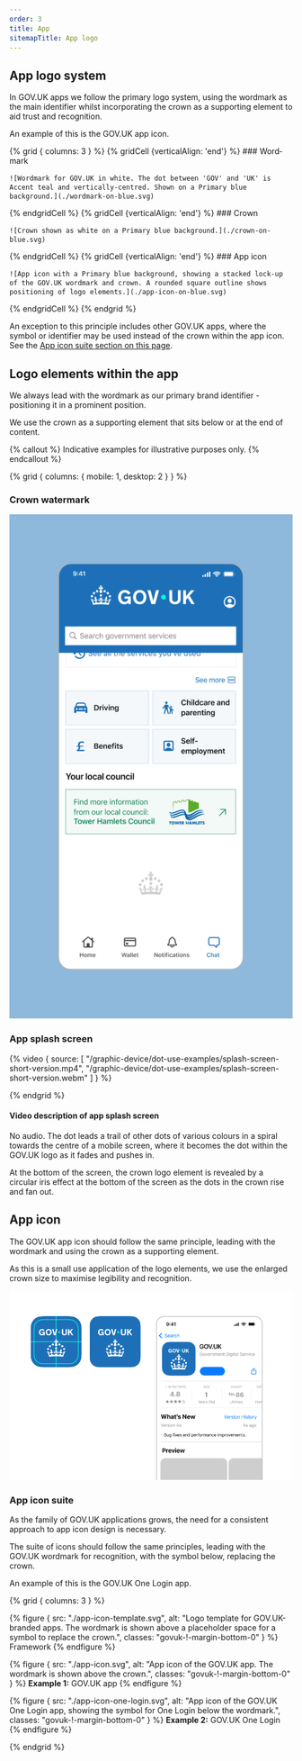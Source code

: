 ```yaml
---
order: 3
title: App
sitemapTitle: App logo
---
```


## App logo system

In GOV.UK apps we follow the primary logo system, using the wordmark as the main identifier whilst incorporating the crown as a supporting element to aid trust and recognition.

An example of this is the GOV.UK app icon.

<!-- The &shy; is intentionally between 'Word' and 'mark' because
     otherwise the column gets too wide and therefore uneven in mobile view -->

{% grid { columns: 3 } %}
{% gridCell {verticalAlign: 'end'} %} ### Word&shy;mark

    ![Wordmark for GOV.UK in white. The dot between 'GOV' and 'UK' is Accent teal and vertically-centred. Shown on a Primary blue background.](./wordmark-on-blue.svg)

{% endgridCell %}
{% gridCell {verticalAlign: 'end'} %} ### Crown

    ![Crown shown as white on a Primary blue background.](./crown-on-blue.svg)

{% endgridCell %}
{% gridCell {verticalAlign: 'end'} %} ### App icon

    ![App icon with a Primary blue background, showing a stacked lock-up of the GOV.UK wordmark and crown. A rounded square outline shows positioning of logo elements.](./app-icon-on-blue.svg)

{% endgridCell %}
{% endgrid %}

An exception to this principle includes other GOV.UK apps, where the symbol or identifier may be used instead of the crown within the app icon. See the [App icon suite section on this page](#app-icon-suite).

## Logo elements within the app

We always lead with the wordmark as our primary brand identifier - positioning it in a prominent position.

We use the crown as a supporting element that sits below or at the end of content.

{% callout %}
Indicative examples for illustrative purposes only.
{% endcallout %}

{% grid { columns: { mobile: 1, desktop: 2 } } %}

<div>

### Crown watermark

![Screenshot of the GOV.UK app, showing the GOV.UK wordmark centred in the top header and the crown watermark centred at the end of a page.](./app-watermark-example.png)

</div>

<div>

### App splash screen

{% video { source: [
    "/graphic-device/dot-use-examples/splash-screen-short-version.mp4",
    "/graphic-device/dot-use-examples/splash-screen-short-version.webm"
] } %}

</div>

{% endgrid %}

#### Video description of app splash screen

No audio. The dot leads a trail of other dots of various colours in a spiral towards the centre of a mobile screen, where it becomes the dot within the GOV.UK logo as it fades and pushes in.

At the bottom of the screen, the crown logo element is revealed by a circular iris effect at the bottom of the screen as the dots in the crown rise and fan out.

## App icon

The GOV.UK app icon should follow the same principle, leading with the wordmark and using the crown as a supporting element.

As this is a small use application of the logo elements, we use the enlarged crown size to maximise legibility and recognition.

![App icon of the GOV.UK app, with gridlines showing how the crown is placed centred directly under GOV.UK and a mockup of the GOV.UK app's page in an App Store.](./app-icon-examples.png)

### App icon suite

As the family of GOV.UK applications grows, the need for a consistent approach to app icon design is necessary.

The suite of icons should follow the same principles, leading with the GOV.UK wordmark for recognition, with the symbol below, replacing the crown.

An example of this is the GOV.UK One Login app.

{% grid { columns: 3 } %}

{% figure { src: "./app-icon-template.svg", alt: "Logo template for GOV.UK-branded apps. The wordmark is shown above a placeholder space for a symbol to replace the crown.", classes: "govuk-!-margin-bottom-0" } %}
Framework
{% endfigure %}

{% figure { src: "./app-icon.svg", alt: "App icon of the GOV.UK app. The wordmark is shown above the crown.", classes: "govuk-!-margin-bottom-0" } %}
**Example 1:** GOV.UK app
{% endfigure %}

{% figure { src: "./app-icon-one-login.svg", alt: "App icon of the GOV.UK One Login app, showing the symbol for One Login below the wordmark.", classes: "govuk-!-margin-bottom-0" } %}
**Example 2:** GOV.UK One Login
{% endfigure %}

{% endgrid %}
